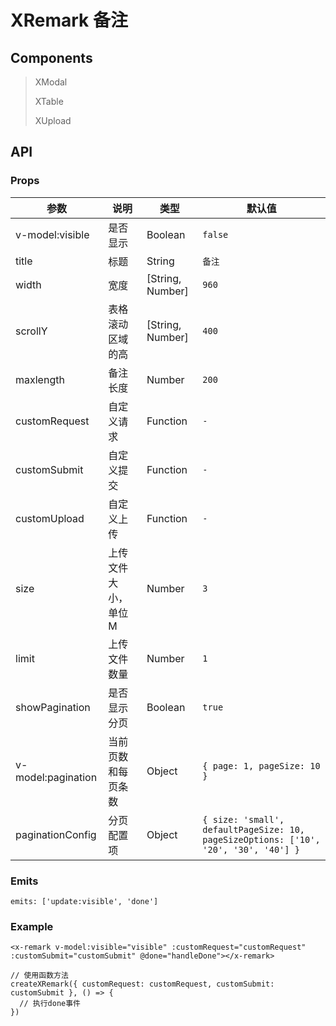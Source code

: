 # XRemark 备注

## Components

> XModal
> 
> XTable
> 
> XUpload

## API

### Props

| 参数 | 说明 | 类型 | 默认值                                                                                        |
| --- | --- | --- |--------------------------------------------------------------------------------------------|
| v-model:visible | 是否显示 | Boolean | `false`                                                                                    |
| title | 标题 | String | `备注`                                                                                       |
| width | 宽度 | [String, Number] | `960`                                                                                      |
| scrollY | 表格滚动区域的高 | [String, Number] | `400`                                                                                      |
| maxlength | 备注长度 | Number | `200`                                                                                      |
| customRequest | 自定义请求 | Function | `-`                                                                                        |
| customSubmit | 自定义提交 | Function | `-`                                                                                        |
| customUpload | 自定义上传 | Function | `-`                                                                                        |
| size | 上传文件大小，单位M | Number | `3`                                                                                        |
| limit | 上传文件数量 | Number | `1`                                                                                        |
| showPagination | 是否显示分页 | Boolean | `true`                                                                                     |
| v-model:pagination | 当前页数和每页条数 | Object | `{ page: 1, pageSize: 10 }`                                                                |
| paginationConfig | 分页配置项 | Object | `{ size: 'small', defaultPageSize: 10, pageSizeOptions: ['10', '20', '30', '40'] }` |

### Emits

```vue
emits: ['update:visible', 'done']
```

### Example

```vue
<x-remark v-model:visible="visible" :customRequest="customRequest" :customSubmit="customSubmit" @done="handleDone"></x-remark>

// 使用函数方法
createXRemark({ customRequest: customRequest, customSubmit: customSubmit }, () => {
  // 执行done事件
})
```
